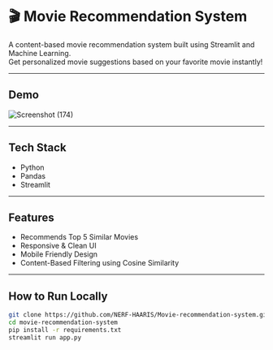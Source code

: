 # 🎬 Movie Recommendation System

A content-based movie recommendation system built using Streamlit and Machine Learning.  
Get personalized movie suggestions based on your favorite movie instantly!

---

## Demo

![Screenshot (174)](https://github.com/user-attachments/assets/637780ec-9cce-4a56-9f05-f301dcdc389b)


---

## Tech Stack
- Python
- Pandas
- Streamlit

---

## Features
- Recommends Top 5 Similar Movies
- Responsive & Clean UI
- Mobile Friendly Design
- Content-Based Filtering using Cosine Similarity

---

## How to Run Locally

```bash
git clone https://github.com/NERF-HAARIS/Movie-recommendation-system.git
cd movie-recommendation-system
pip install -r requirements.txt
streamlit run app.py
